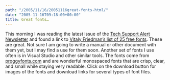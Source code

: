 ```yaml
---
path: "/2005/11/16/20051116great-fonts-html/" 
date: "2005-11-16T09:18:00+00:00" 
title: Great fonts…
---
```

This morning I was reading the latest issue of the <a href="http://www.techsupportalert.com/">Tech Support Alert Newsletter</a> and found a link to <a href="http://www.alvit.de/blog/article/20-best-license-free-official-fonts">Vitaly Friedman&rsquo;s list of 25 free fonts</a>. These are great. Not sure I am going to write a manual or other document with them yet, but I may find a use for them soon. Another set of fonts I use often is in Visual Studio and other similar tools. The fonts come from <a href="http://proggyfonts.com/">proggyfonts.com</a> and are wonderful monospaced fonts that are crisp, clear, and small while staying very readable. Click on the download button for images of the fonts and download links for several types of font files.
